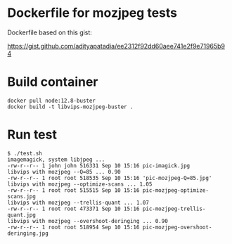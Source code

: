 # Dockerfile for mozjpeg tests

Dockerfile based on this gist:

https://gist.github.com/adityapatadia/ee2312f92dd60aee741e2f9e71965b94

# Build container

```
docker pull node:12.8-buster
docker build -t libvips-mozjpeg-buster .
```

# Run test

```
$ ./test.sh 
imagemagick, system libjpeg ...
-rw-r--r-- 1 john john 516331 Sep 10 15:16 pic-imagick.jpg
libvips with mozjpeg --Q=85 ... 0.90
-rw-r--r-- 1 root root 518535 Sep 10 15:16 'pic-mozjpeg-Q=85.jpg'
libvips with mozjpeg --optimize-scans ... 1.05
-rw-r--r-- 1 root root 515515 Sep 10 15:16 pic-mozjpeg-optimize-scans.jpg
libvips with mozjpeg --trellis-quant ... 1.07
-rw-r--r-- 1 root root 473371 Sep 10 15:16 pic-mozjpeg-trellis-quant.jpg
libvips with mozjpeg --overshoot-deringing ... 0.90
-rw-r--r-- 1 root root 518954 Sep 10 15:16 pic-mozjpeg-overshoot-deringing.jpg
```
